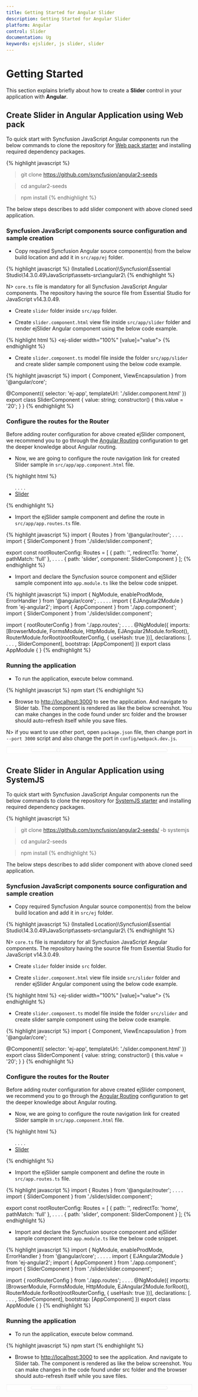 ```yaml
---
title: Getting Started for Angular Slider
description: Getting Started for Angular Slider
platform: Angular
control: Slider
documentation: Ug
keywords: ejslider, js slider, slider
---
```


# Getting Started

This section explains briefly about how to create a **Slider** control in your application with **Angular**.

## Create Slider in Angular Application using Web pack

To quick start with Syncfusion JavaScript Angular components run the below commands to clone the repository for [Web pack starter](https://github.com/syncfusion/angular2-seeds) and installing required dependency packages.

{% highlight javascript %}
 > git clone https://github.com/syncfusion/angular2-seeds

 > cd angular2-seeds

 > npm install
{% endhighlight %}

The below steps describes to add slider component with above cloned seed application.

### Syncfusion JavaScript components source configuration and sample creation

* Copy required Syncfusion Angular source component(s) from the below build location and add it in `src/app/ej` folder.

{% highlight javascript %}
(Installed Location)\Syncfusion\Essential Studio\14.3.0.49\JavaScript\assets-src\angular2\ 
{% endhighlight %}

N> `core.ts` file is mandatory for all Syncfusion JavaScript Angular components. The repository having the source file from Essential Studio for JavaScript v14.3.0.49.

* Create `slider` folder inside `src/app` folder.

* Create `slider.component.html` view file inside `src/app/slider` folder and render ejSlider Angular component using the below code example. 

{% highlight html %}
    <ej-slider width="100%" [value]="value"></ej-slider>
{% endhighlight %}

* Create `slider.component.ts` model file inside the folder `src/app/slider` and create slider sample component using the below code example.

{% highlight javascript %}
import { Component, ViewEncapsulation } from '@angular/core';

@Component({
  selector: 'ej-app',
  templateUrl: './slider.component.html'
})
export class SliderComponent { 
    value: string;
    constructor() {
        this.value = '20';
    }
}
{% endhighlight %}

### Configure the routes for the Router

Before adding router configuration for above created ejSlider component, we recommend you to go through the [Angular Routing](https://angular.io/docs/ts/latest/guide/router.html) configuration to get the deeper knowledge about Angular routing. 

* Now, we are going to configure the route navigation link for created Slider sample in `src/app/app.component.html` file.

{% highlight html %}
<div>
	<ul class="nav navbar-nav">
		. . . .
	<li><a data-toggle="collapse" data-target="#skeleton-navigation-navbar-collapse.in" href="#slider" 
    [routerLink]="['/slider']">Slider </a></li>
	</ul>
</div>
<main>
	<router-outlet></router-outlet>
</main>
{% endhighlight %}

* Import the ejSlider sample component and define the route in `src/app/app.routes.ts` file.

{% highlight javascript %}
import { Routes } from '@angular/router';
. . . . 
import { SliderComponent } from './slider/slider.component';

export const rootRouterConfig: Routes = [
    { path: '', redirectTo: 'home', pathMatch: 'full' },
    . . . . 
    { path: 'slider', component: SliderComponent }
];
{% endhighlight %}

* Import and declare the Syncfusion source component and ejSlider sample component into `app.module.ts` like the below code snippet.

{% highlight javascript %}
import { NgModule, enableProdMode, ErrorHandler } from '@angular/core';
. . . . . 
import { EJAngular2Module } from 'ej-angular2';
import { AppComponent } from './app.component';
import { SliderComponent } from './slider/slider.component';

import { rootRouterConfig } from './app.routes';
. . . . 
@NgModule({
  imports: [BrowserModule, FormsModule, HttpModule, EJAngular2Module.forRoot(), 
  RouterModule.forRoot(rootRouterConfig, { useHash: true })],
  declarations: [. . . . , SliderComponent],
  bootstrap: [AppComponent]
})
export class AppModule { }
{% endhighlight %}

### Running the application

* To run the application, execute below command.

{% highlight javascript %}
npm start
{% endhighlight %}

* Browse to [http://localhost:3000](http://localhost:3000) to see the application. And navigate to Slider tab. The component is rendered as like the below screenshot. You can make changes in the code found under src folder and the browser should auto-refresh itself while you save files. 

N> if you want to use other port, open `package.json` file, then change port in `--port 3000` script and also change the port in `config/webpack.dev.js`.

![](Getting-Started_images/Getting-Started_img1.jpg)

## Create Slider in Angular Application using SystemJS  

To quick start with Syncfusion JavaScript Angular components run the below commands to clone the repository for [SystemJS starter](https://github.com/syncfusion/angular2-seeds/tree/systemjs) and installing required dependency packages.

{% highlight javascript %}
 > git clone https://github.com/syncfusion/angular2-seeds/ -b systemjs

 > cd angular2-seeds

 > npm install
{% endhighlight %}

The below steps describes to add slider component with above cloned seed application.

### Syncfusion JavaScript components source configuration and sample creation

* Copy required Syncfusion Angular source component(s) from the below build location and add it in `src/ej` folder.

{% highlight javascript %}
(Installed Location)\Syncfusion\Essential Studio\14.3.0.49\JavaScript\assets-src\angular2\ 
{% endhighlight %}

N> `core.ts` file is mandatory for all Syncfusion JavaScript Angular components. The repository having the source file from Essential Studio for JavaScript v14.3.0.49.

* Create `slider` folder inside `src` folder.

* Create `slider.component.html` view file inside `src/slider` folder and render ejSlider Angular component using the below code example. 

{% highlight html %}
    <ej-slider width="100%" [value]="value"></ej-slider>
{% endhighlight %}

* Create `slider.component.ts` model file inside the folder `src/slider` and create slider sample component using the below code example.

{% highlight javascript %}
import { Component, ViewEncapsulation } from '@angular/core';

@Component({
  selector: 'ej-app',
  templateUrl: './slider.component.html'
})
export class SliderComponent { 
    value: string;
    constructor() {
        this.value = '20';
    }
}
{% endhighlight %}

### Configure the routes for the Router

Before adding router configuration for above created ejSlider component, we recommend you to go through the [Angular Routing](https://angular.io/docs/ts/latest/guide/router.html) configuration to get the deeper knowledge about Angular routing. 

* Now, we are going to configure the route navigation link for created Slider sample in `src/app.component.html` file.

{% highlight html %}
<div>
	<ul class="nav navbar-nav">
		. . . .
	<li><a data-toggle="collapse" data-target="#skeleton-navigation-navbar-collapse.in" href="#slider"
     [routerLink]="['/slider']">Slider </a></li>
	</ul>
</div>
<main>
	<router-outlet></router-outlet>
</main>
{% endhighlight %}

* Import the ejSlider sample component and define the route in `src/app.routes.ts` file.

{% highlight javascript %}
import { Routes } from '@angular/router';
. . . . 
import { SliderComponent } from './slider/slider.component';

export const rootRouterConfig: Routes = [
    { path: '', redirectTo: 'home', pathMatch: 'full' },
    . . . . 
    { path: 'slider', component: SliderComponent }
];
{% endhighlight %}

* Import and declare the Syncfusion source component and ejSlider sample component into `app.module.ts` like the below code snippet.

{% highlight javascript %}
import { NgModule, enableProdMode, ErrorHandler } from '@angular/core';
. . . . . 
import { EJAngular2Module } from 'ej-angular2';
import { AppComponent } from './app.component';
import { SliderComponent } from './slider/slider.component';

import { rootRouterConfig } from './app.routes';
. . . . 
@NgModule({
  imports: [BrowserModule, FormsModule, HttpModule, EJAngular2Module.forRoot(), 
  RouterModule.forRoot(rootRouterConfig, { useHash: true })],
  declarations: [. . . . , SliderComponent],
  bootstrap: [AppComponent]
})
export class AppModule { }
{% endhighlight %}

### Running the application

* To run the application, execute below command.

{% highlight javascript %}
npm start
{% endhighlight %}

* Browse to [http://localhost:3000](http://localhost:3000) to see the application. And navigate to Slider tab. The component is rendered as like the below screenshot. You can make changes in the code found under src folder and the browser should auto-refresh itself while you save files. 

![](Getting-Started_images/Getting-Started_img1.jpg)

